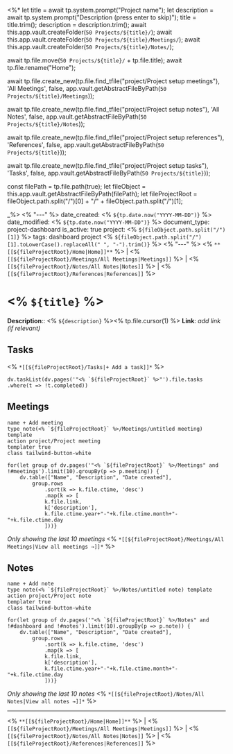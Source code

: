 <%*
let title = await tp.system.prompt("Project name");
let description = await tp.system.prompt("Description (press enter to skip)");
title = title.trim();
description = description.trim();
await this.app.vault.createFolder(`50 Projects/${title}/`);
await this.app.vault.createFolder(`50 Projects/${title}/Meetings/`);
await this.app.vault.createFolder(`50 Projects/${title}/Notes/`);

await tp.file.move(`50 Projects/${title}/` + tp.file.title);
await tp.file.rename("Home");

await tp.file.create_new(tp.file.find_tfile("project/Project setup meetings"), 'All Meetings', false, app.vault.getAbstractFileByPath(`50 Projects/${title}/Meetings`));

await tp.file.create_new(tp.file.find_tfile("project/Project setup notes"), 'All Notes', false, app.vault.getAbstractFileByPath(`50 Projects/${title}/Notes`));

await tp.file.create_new(tp.file.find_tfile("project/Project setup references"), 'References', false, app.vault.getAbstractFileByPath(`50 Projects/${title}`));

await tp.file.create_new(tp.file.find_tfile("project/Project setup tasks"), 'Tasks', false, app.vault.getAbstractFileByPath(`50 Projects/${title}`));

const filePath = tp.file.path(true);
let fileObject = this.app.vault.getAbstractFileByPath(filePath);
let fileProjectRoot = fileObject.path.split("/")[0] + "/" + fileObject.path.split("/")[1];

_%>
<% "---" %>
date_created: <% `${tp.date.now("YYYY-MM-DD")}` %>
date_modified: <% `${tp.date.now("YYYY-MM-DD")}` %>
document_type: project-dashboard
is_active: true
project: <% `${fileObject.path.split("/")[1]}` %>
tags: dashboard project <% `${fileObject.path.split("/")[1].toLowerCase().replaceAll(" ", "-").trim()}` %>
<% "---" %>
<% `**[[${fileProjectRoot}/Home|Home]]**` %> | <% `[[${fileProjectRoot}/Meetings/All Meetings|Meetings]]` %> | <% `[[${fileProjectRoot}/Notes/All Notes|Notes]]` %> | <% `[[${fileProjectRoot}/References|References]]` %>
# <% `${title}` %>
**Description**:: <% `${description}` %><% tp.file.cursor(1) %>
**Link**: *add link (if relevant)*


## Tasks
<% `*[[${fileProjectRoot}/Tasks|+ Add a task]]*` %>
```dataviewjs 
dv.taskList(dv.pages('"<% `${fileProjectRoot}` %>"').file.tasks .where(t => !t.completed))
```

## Meetings
```button
name + Add meeting
type note(<% `${fileProjectRoot}` %>/Meetings/untitled meeting) template
action project/Project meeting
templater true
class tailwind-button-white
```
```dataviewjs
for(let group of dv.pages('"<% `${fileProjectRoot}` %>/Meetings" and !#meetings').limit(10).groupBy(p => p.meeting)) {
	dv.table(["Name", "Description", "Date created"], 
		group.rows 
			.sort(k => k.file.ctime, 'desc')
			.map(k => [
			k.file.link, 
			k['description'],
			k.file.ctime.year+"-"+k.file.ctime.month+"-"+k.file.ctime.day
			]))}
```
*Only showing the last 10 meetings*
<% `*[[${fileProjectRoot}/Meetings/All Meetings|View all meetings →]]*` %>

## Notes
```button
name + Add note
type note(<% `${fileProjectRoot}` %>/Notes/untitled note) template
action project/Project note
templater true
class tailwind-button-white
```
```dataviewjs
for(let group of dv.pages('"<% `${fileProjectRoot}` %>/Notes" and !#dashboard and !#notes').limit(10).groupBy(p => p.note)) {
	dv.table(["Name", "Description", "Date created"], 
		group.rows 
			.sort(k => k.file.ctime, 'desc')
			.map(k => [
			k.file.link, 
			k['description'],
			k.file.ctime.year+"-"+k.file.ctime.month+"-"+k.file.ctime.day
			]))}
```
*Only showing the last 10 notes*
<% `*[[${fileProjectRoot}/Notes/All Notes|View all notes →]]*` %>

---
<% `**[[${fileProjectRoot}/Home|Home]]**` %> | <% `[[${fileProjectRoot}/Meetings/All Meetings|Meetings]]` %> | <% `[[${fileProjectRoot}/Notes/All Notes|Notes]]` %> | <% `[[${fileProjectRoot}/References|References]]` %>